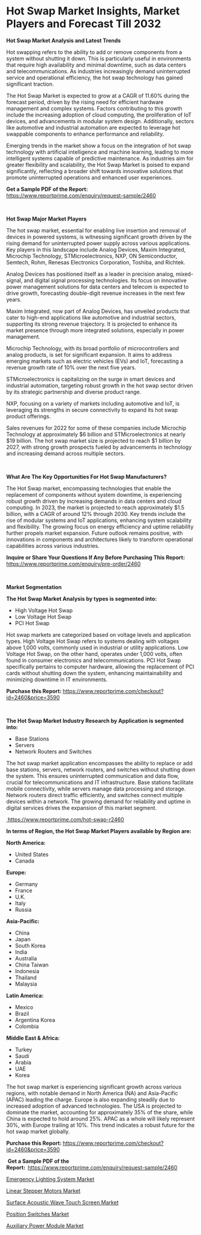 <p><h1>Hot Swap Market Insights, Market Players and Forecast Till 2032</h1></p><p><strong>Hot Swap Market Analysis and Latest Trends</strong></p>
<p><p>Hot swapping refers to the ability to add or remove components from a system without shutting it down. This is particularly useful in environments that require high availability and minimal downtime, such as data centers and telecommunications. As industries increasingly demand uninterrupted service and operational efficiency, the hot swap technology has gained significant traction.</p><p>The Hot Swap Market is expected to grow at a CAGR of 11.60% during the forecast period, driven by the rising need for efficient hardware management and complex systems. Factors contributing to this growth include the increasing adoption of cloud computing, the proliferation of IoT devices, and advancements in modular system design. Additionally, sectors like automotive and industrial automation are expected to leverage hot swappable components to enhance performance and reliability.</p><p>Emerging trends in the market show a focus on the integration of hot swap technology with artificial intelligence and machine learning, leading to more intelligent systems capable of predictive maintenance. As industries aim for greater flexibility and scalability, the Hot Swap Market is poised to expand significantly, reflecting a broader shift towards innovative solutions that promote uninterrupted operations and enhanced user experiences.</p></p>
<p><strong>Get a Sample PDF of the Report:&nbsp;</strong> <a href="https://www.reportprime.com/enquiry/request-sample/2460?utm_campaign=75&utm_medium=2&utm_source=Github&utm_content=ia&utm_term=18032025&utm_id=hot-swap">https://www.reportprime.com/enquiry/request-sample/2460</a></p>
<p>&nbsp;</p>
<p><strong>Hot Swap Major Market Players</strong></p>
<p><p>The hot swap market, essential for enabling live insertion and removal of devices in powered systems, is witnessing significant growth driven by the rising demand for uninterrupted power supply across various applications. Key players in this landscape include Analog Devices, Maxim Integrated, Microchip Technology, STMicroelectronics, NXP, ON Semiconductor, Semtech, Rohm, Renesas Electronics Corporation, Toshiba, and Richtek.</p><p>Analog Devices has positioned itself as a leader in precision analog, mixed-signal, and digital signal processing technologies. Its focus on innovative power management solutions for data centers and telecom is expected to drive growth, forecasting double-digit revenue increases in the next few years.</p><p>Maxim Integrated, now part of Analog Devices, has unveiled products that cater to high-end applications like automotive and industrial sectors, supporting its strong revenue trajectory. It is projected to enhance its market presence through more integrated solutions, especially in power management.</p><p>Microchip Technology, with its broad portfolio of microcontrollers and analog products, is set for significant expansion. It aims to address emerging markets such as electric vehicles (EVs) and IoT, forecasting a revenue growth rate of 10% over the next five years.</p><p>STMicroelectronics is capitalizing on the surge in smart devices and industrial automation, targeting robust growth in the hot swap sector driven by its strategic partnership and diverse product range. </p><p>NXP, focusing on a variety of markets including automotive and IoT, is leveraging its strengths in secure connectivity to expand its hot swap product offerings.</p><p>Sales revenues for 2022 for some of these companies include Microchip Technology at approximately $6 billion and STMicroelectronics at nearly $19 billion. The hot swap market size is projected to reach $1 billion by 2027, with strong growth prospects fueled by advancements in technology and increasing demand across multiple sectors.</p></p>
<p>&nbsp;</p>
<p><strong>What Are The Key Opportunities For Hot Swap Manufacturers?</strong></p>
<p><p>The Hot Swap market, encompassing technologies that enable the replacement of components without system downtime, is experiencing robust growth driven by increasing demands in data centers and cloud computing. In 2023, the market is projected to reach approximately $1.5 billion, with a CAGR of around 12% through 2030. Key trends include the rise of modular systems and IoT applications, enhancing system scalability and flexibility. The growing focus on energy efficiency and uptime reliability further propels market expansion. Future outlook remains positive, with innovations in components and architectures likely to transform operational capabilities across various industries.</p></p>
<p><strong>Inquire or Share Your Questions If Any Before Purchasing This Report:</strong> <a href="https://www.reportprime.com/enquiry/pre-order/2460?utm_campaign=75&utm_medium=2&utm_source=Github&utm_content=ia&utm_term=18032025&utm_id=hot-swap">https://www.reportprime.com/enquiry/pre-order/2460</a></p>
<p>&nbsp;</p>
<p><strong>Market Segmentation</strong></p>
<p><strong>The Hot Swap Market Analysis by types is segmented into:</strong></p>
<p><ul><li>High Voltage Hot Swap</li><li>Low Voltage Hot Swap</li><li>PCI Hot Swap</li></ul></p>
<p><p>Hot swap markets are categorized based on voltage levels and application types. High Voltage Hot Swap refers to systems dealing with voltages above 1,000 volts, commonly used in industrial or utility applications. Low Voltage Hot Swap, on the other hand, operates under 1,000 volts, often found in consumer electronics and telecommunications. PCI Hot Swap specifically pertains to computer hardware, allowing the replacement of PCI cards without shutting down the system, enhancing maintainability and minimizing downtime in IT environments.</p></p>
<p><strong>Purchase this Report:&nbsp;</strong><a href="https://www.reportprime.com/checkout?id=2460&price=3590&utm_campaign=75&utm_medium=2&utm_source=Github&utm_content=ia&utm_term=18032025&utm_id=hot-swap">https://www.reportprime.com/checkout?id=2460&price=3590</a></p>
<p>&nbsp;</p>
<p><strong>The Hot Swap Market Industry Research by Application is segmented into:</strong></p>
<p><ul><li>Base Stations</li><li>Servers</li><li>Network Routers and Switches</li></ul></p>
<p><p>The hot swap market application encompasses the ability to replace or add base stations, servers, network routers, and switches without shutting down the system. This ensures uninterrupted communication and data flow, crucial for telecommunications and IT infrastructure. Base stations facilitate mobile connectivity, while servers manage data processing and storage. Network routers direct traffic efficiently, and switches connect multiple devices within a network. The growing demand for reliability and uptime in digital services drives the expansion of this market segment.</p></p>
<p><a href="https://www.reportprime.com/hot-swap-r2460?utm_campaign=75&utm_medium=2&utm_source=Github&utm_content=ia&utm_term=18032025&utm_id=hot-swap">&nbsp;https://www.reportprime.com/hot-swap-r2460</a></p>
<p><strong>In terms of Region, the Hot Swap Market Players available by Region are:</strong></p>
<p>
    <p> <strong> North America: </strong>
        <ul>
            <li>United States</li>
            <li>Canada</li>
        </ul>
        </p> 
    <p> <strong> Europe: </strong>
        <ul>
            <li>Germany</li>
            <li>France</li>
            <li>U.K.</li>
            <li>Italy</li>
            <li>Russia</li>
        </ul>
        </p> 
    <p> <strong> Asia-Pacific: </strong>
        <ul>
            <li>China</li>
            <li>Japan</li>
            <li>South Korea</li>
            <li>India</li>
            <li>Australia</li>
            <li>China Taiwan</li>
            <li>Indonesia</li>
            <li>Thailand</li>
            <li>Malaysia</li>
        </ul>
        </p> 
    <p> <strong> Latin America: </strong>
        <ul>
            <li>Mexico</li>
            <li>Brazil</li>
            <li>Argentina Korea</li>
            <li>Colombia</li>
        </ul>
        </p> 
    <p> <strong> Middle East & Africa: </strong>
        <ul>
            <li>Turkey</li>
            <li>Saudi</li>
            <li>Arabia</li>
            <li>UAE</li>
            <li>Korea</li>
        </ul>
    </p>
    </p>
<p><p>The hot swap market is experiencing significant growth across various regions, with notable demand in North America (NA) and Asia-Pacific (APAC) leading the charge. Europe is also expanding steadily due to increased adoption of advanced technologies. The USA is projected to dominate the market, accounting for approximately 35% of the share, while China is expected to hold around 25%. APAC as a whole will likely represent 30%, with Europe trailing at 10%. This trend indicates a robust future for the hot swap market globally.</p></p>
<p><strong>Purchase this Report: </strong><a href="https://www.reportprime.com/checkout?id=2460&price=3590&utm_campaign=75&utm_medium=2&utm_source=Github&utm_content=ia&utm_term=18032025&utm_id=hot-swap">https://www.reportprime.com/checkout?id=2460&price=3590</a></p>
<p>&nbsp;<strong>Get a Sample PDF of the Report:&nbsp;&nbsp;</strong><a href="https://www.reportprime.com/enquiry/request-sample/2460?utm_campaign=75&utm_medium=2&utm_source=Github&utm_content=ia&utm_term=18032025&utm_id=hot-swap">https://www.reportprime.com/enquiry/request-sample/2460</a></p>
<p><strong></strong></p>
<p><p><a href="https://github.com/rahu1506/Market-Research-Report-List-7/blob/main/emergency-lighting-system-market.md?utm_campaign=75&utm_medium=2&utm_source=Github&utm_content=ia&utm_term=18032025&utm_id=hot-swap">Emergency Lighting System Market</a></p><p><a href="https://github.com/zeraikulkawb/Market-Research-Report-List-1/blob/main/linear-stepper-motors-market.md?utm_campaign=75&utm_medium=2&utm_source=Github&utm_content=ia&utm_term=18032025&utm_id=hot-swap">Linear Stepper Motors Market</a></p><p><a href="https://github.com/shondapmbau/Market-Research-Report-List-1/blob/main/surface-acoustic-wave-touch-screen-market.md?utm_campaign=75&utm_medium=2&utm_source=Github&utm_content=ia&utm_term=18032025&utm_id=hot-swap">Surface Acoustic Wave Touch Screen Market</a></p><p><a href="https://github.com/FassouRP/Market-Research-Report-List-7/blob/main/position-switches-market.md?utm_campaign=75&utm_medium=2&utm_source=Github&utm_content=ia&utm_term=18032025&utm_id=hot-swap">Position Switches Market</a></p><p><a href="https://github.com/MonroeBullock54/Market-Research-Report-List-2/blob/main/auxiliary-power-module-market.md?utm_campaign=75&utm_medium=2&utm_source=Github&utm_content=ia&utm_term=18032025&utm_id=hot-swap">Auxiliary Power Module Market</a></p></p>